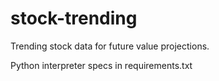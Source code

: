# stock-trending
Trending stock data for future value projections.

Python interpreter specs in requirements.txt
